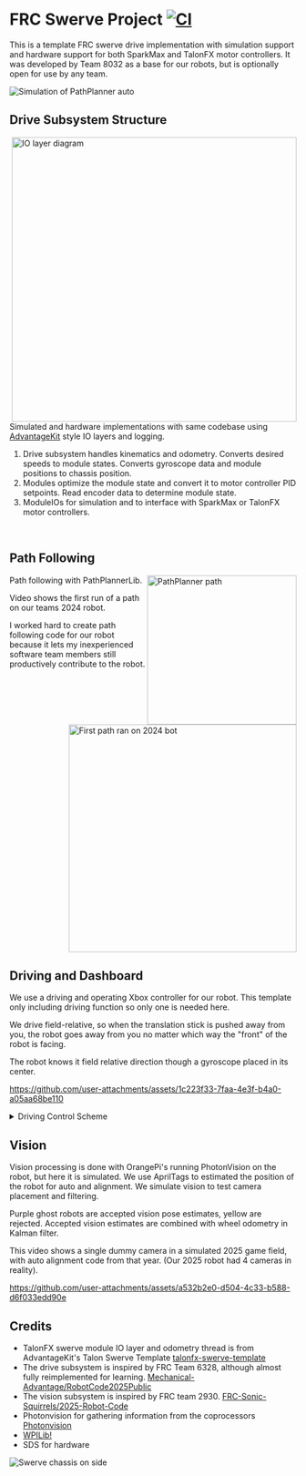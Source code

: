 
# FRC Swerve Project [![CI](https://github.com/MichaelLesirge/frc-swerve-drive/actions/workflows/main.yml/badge.svg)](https://github.com/MichaelLesirge/frc-swerve-drive/actions/workflows/main.yml)

This is a template FRC swerve drive implementation with simulation support and hardware support for both SparkMax and TalonFX motor controllers. It was developed by Team 8032 as a base for our robots, but is optionally open for use by any team.

![Simulation of PathPlanner auto](https://github.com/user-attachments/assets/c266b861-9b09-45b3-a346-0fe8aa7c53b7)

## Drive Subsystem Structure

<img width="500" align="right" alt="IO layer diagram" src="https://github.com/user-attachments/assets/4af16fb7-9e0d-4936-b4a5-197d76bf141f" />

Simulated and hardware implementations with same codebase using [AdvantageKit](https://docs.advantagekit.org/data-flow/recording-inputs/io-interfaces) style IO layers and logging.

<ol>
  <li>Drive subsystem handles kinematics and odometry. Converts desired speeds to module states. Converts gyroscope data and module positions to chassis position.</li>

  <li>Modules optimize the module state and convert it to motor controller PID setpoints. Read encoder data to determine module state.</li>

  <li>ModuleIOs for simulation and to interface with SparkMax or TalonFX motor controllers.</li>
</ol>

<br clear="right"/>

## Path Following

<img width="262" align="right" alt="PathPlanner path" src="https://github.com/user-attachments/assets/5cd3b558-cc02-4c64-b1a7-37ac9434c72f" />
<img height="400" align="right" alt="First path ran on 2024 bot" src="https://github.com/user-attachments/assets/51adb902-5abe-4c4c-bdb0-0999041a0d14" />
<p>
  Path following with PathPlannerLib.

  Video shows the first run of a path on our teams 2024 robot.

  I worked hard to create path following code for our robot because it lets my inexperienced software team members still productively contribute to the robot.
</p>


<br clear="right"/>

## Driving and Dashboard

We use a driving and operating Xbox controller for our robot. This template only including driving function so only one is needed here.

We drive field-relative, so when the translation stick is pushed away from you, the robot goes away from you no matter which way the "front" of the robot is facing.

The robot knows it field relative direction though a gyroscope placed in its center.

https://github.com/user-attachments/assets/1c223f33-7faa-4e3f-b4a0-a05aa68be110

<details>
  <summary>Driving Control Scheme</summary>
  <img alt="Driving xbox controller labeled diagram" src="https://github.com/user-attachments/assets/8af4fa84-77a4-43d4-b75a-b5dbd6db9611" />
  <p>Diagram created with my Xbox <a href="https://michaellesirge.github.io/simple-web-projects/xbox-diagram-maker">controller labeling tool</a></p>

  <ul>
    <li>The left stick controls robot translation (forward/backward/left/right)</li>
    <li>The right stick controls robot rotation. By default pushing it left or right controls angular velocity.</li>
    <li>When RB is held the right stick controls the heading that you want the robot to face, for example pushing the stick up will cause the robot to rotate to field-relative 0 degrees.
    <li>By default the robot is field-relative, but Y can be pressed to toggle to robot-relative</li>
    <li>Menu button can be held for 3 seconds to reset odometry rotation & field relative forward.</li>
    <li>D-pad is used to make small robot-relative adjustments.</li>
    <li>X stops the robots and turns the swerve modules to face inwards making an X shaped arrangement. This helps prevent the robot from moving when shoved.</li>
    <li>B cancels any movement related commands, for example canceling auto alignment to return manual control.</li>
  </ul>
</details>

## Vision

Vision processing is done with OrangePi's running PhotonVision on the robot, but here it is simulated. We use AprilTags to estimated the position of the robot for auto and alignment. We simulate vision to test camera placement and filtering.

Purple ghost robots are accepted vision pose estimates, yellow are rejected. Accepted vision estimates are combined with wheel odometry in Kalman filter.

This video shows a single dummy camera in a simulated 2025 game field, with auto alignment code from that year. (Our 2025 robot had 4 cameras in reality).

https://github.com/user-attachments/assets/a532b2e0-d504-4c33-b588-d6f033edd90e


## Credits
* TalonFX swerve module IO layer and odometry thread is from AdvantageKit's Talon Swerve Template [talonfx-swerve-template](docs.advantagekit.org/getting-started/template-projects/talonfx-swerve-template)
* The drive subsystem is inspired by FRC Team 6328, although almost fully reimplemented for learning. [Mechanical-Advantage/RobotCode2025Public](https://github.com/Mechanical-Advantage/RobotCode2025Public)
* The vision subsystem is inspired by FRC team 2930. [FRC-Sonic-Squirrels/2025-Robot-Code](https://github.com/FRC-Sonic-Squirrels/2025-Robot-Code/tree/main?tab=readme-ov-file)
* Photonvision for gathering information from the coprocessors [Photonvision](https://photonvision.org)
* [WPILib!](https://github.wpilib.org/)
* SDS for hardware


![Swerve chassis on side](https://github.com/user-attachments/assets/cc41ea92-382c-4d3a-8fee-30db69363e1f)
